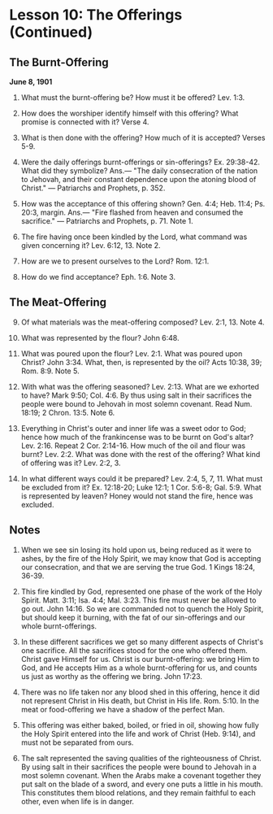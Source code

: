# Lesson 10: The Offerings (Continued)

## The Burnt-Offering

**June 8, 1901**

1. What must the burnt-offering be? How must it be offered? Lev. 1:3.

2. How does the worshiper identify himself with this offering? What promise is connected with it? Verse 4.

3. What is then done with the offering? How much of it is accepted? Verses 5-9.

4. Were the daily offerings burnt-offerings or sin-offerings? Ex. 29:38-42. What did they symbolize? Ans.— "The daily consecration of the nation to Jehovah, and their constant dependence upon the atoning blood of Christ." — Patriarchs and Prophets, p. 352.

5. How was the acceptance of this offering shown? Gen. 4:4; Heb. 11:4; Ps. 20:3, margin. Ans.— "Fire flashed from heaven and consumed the sacrifice." — Patriarchs and Prophets, p. 71. Note 1.

6. The fire having once been kindled by the Lord, what command was given concerning it? Lev. 6:12, 13. Note 2.

7. How are we to present ourselves to the Lord? Rom. 12:1.

8. How do we find acceptance? Eph. 1:6. Note 3.

## The Meat-Offering

9. Of what materials was the meat-offering composed? Lev. 2:1, 13. Note 4.

10. What was represented by the flour? John 6:48.

11. What was poured upon the flour? Lev. 2:1. What was poured upon Christ? John 3:34. What, then, is represented by the oil? Acts 10:38, 39; Rom. 8:9. Note 5.

12. With what was the offering seasoned? Lev. 2:13. What are we exhorted to have? Mark 9:50; Col. 4:6. By thus using salt in their sacrifices the people were bound to Jehovah in most solemn covenant. Read Num. 18:19; 2 Chron. 13:5. Note 6.

13. Everything in Christ's outer and inner life was a sweet odor to God; hence how much of the frankincense was to be burnt on God's altar? Lev. 2:16. Repeat 2 Cor. 2:14-16. How much of the oil and flour was burnt? Lev. 2:2. What was done with the rest of the offering? What kind of offering was it? Lev. 2:2, 3.

14. In what different ways could it be prepared? Lev. 2:4, 5, 7, 11. What must be excluded from it? Ex. 12:18-20; Luke 12:1; 1 Cor. 5:6-8; Gal. 5:9. What is represented by leaven? Honey would not stand the fire, hence was excluded.

## Notes

1. When we see sin losing its hold upon us, being reduced as it were to ashes, by the fire of the Holy Spirit, we may know that God is accepting our consecration, and that we are serving the true God. 1 Kings 18:24, 36-39.

2. This fire kindled by God, represented one phase of the work of the Holy Spirit. Matt. 3:11; Isa. 4:4; Mal. 3:23. This fire must never be allowed to go out. John 14:16. So we are commanded not to quench the Holy Spirit, but should keep it burning, with the fat of our sin-offerings and our whole burnt-offerings.

3. In these different sacrifices we get so many different aspects of Christ's one sacrifice. All the sacrifices stood for the one who offered them. Christ gave Himself for us. Christ is our burnt-offering: we bring Him to God, and He accepts Him as a whole burnt-offering for us, and counts us just as worthy as the offering we bring. John 17:23.

4. There was no life taken nor any blood shed in this offering, hence it did not represent Christ in His death, but Christ in His life. Rom. 5:10. In the meat or food-offering we have a shadow of the perfect Man.

5. This offering was either baked, boiled, or fried in oil, showing how fully the Holy Spirit entered into the life and work of Christ (Heb. 9:14), and must not be separated from ours.

6. The salt represented the saving qualities of the righteousness of Christ. By using salt in their sacrifices the people were bound to Jehovah in a most solemn covenant. When the Arabs make a covenant together they put salt on the blade of a sword, and every one puts a little in his mouth. This constitutes them blood relations, and they remain faithful to each other, even when life is in danger.